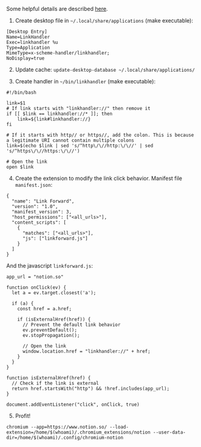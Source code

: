 

Some helpful details are described [here](https://askubuntu.com/questions/961745/unable-to-create-custom-uri-scheme-on-ubuntu).

1. Create desktop file in `~/.local/share/applications` (make executable):
```
[Desktop Entry]
Name=LinkHandler
Exec=linkhandler %u
Type=Application
MimeType=x-scheme-handler/linkhandler;
NoDisplay=true
```

2. Update cache: `update-desktop-database ~/.local/share/applications/`

3. Create handler in `~/bin/linkhandler` (make executable):
```
#!/bin/bash

link=$1
# If link starts with "linkhandler://" then remove it
if [[ $link == linkhandler://* ]]; then
	link=${link#linkhandler://}
fi

# If it starts with http// or https//, add the colon. This is because a legitimate URI cannot contain multiple colons
link=$(echo $link | sed 's/^http\/\//http:\/\//' | sed 's/^https\/\//https:\/\//')

# Open the link
open $link
```

4. Create the extension to modify the link click behavior.
Manifest file `manifest.json`:
```
{
  "name": "Link Forward",
  "version": "1.0",
  "manifest_version": 3,
  "host_permissions": ["<all_urls>"],
  "content_scripts": [
    {
      "matches": ["<all_urls>"],
      "js": ["linkforward.js"]
    }
  ]
}
```

And the javascript `linkforward.js`:
```
app_url = "notion.so"

function onClick(ev) {
  let a = ev.target.closest('a');

  if (a) {
    const href = a.href;

    if (isExternalHref(href)) {
      // Prevent the default link behavior
      ev.preventDefault();
      ev.stopPropagation();

      // Open the link
      window.location.href = "linkhandler://" + href;
    }
  }
}

function isExternalHref(href) {
  // Check if the link is external
  return href.startsWith("http") && !href.includes(app_url);
}

document.addEventListener("click", onClick, true)
```

5. Profit!
```
chromium --app=https://www.notion.so/ --load-extension=/home/$(whoami)/.chromium_extensions/notion --user-data-dir=/home/$(whoami)/.config/chromium-notion
```
